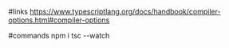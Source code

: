 #links
https://www.typescriptlang.org/docs/handbook/compiler-options.html#compiler-options

#commands
npm i
tsc --watch